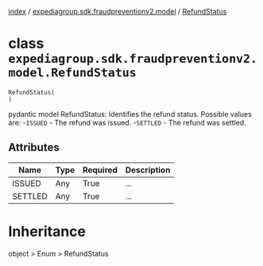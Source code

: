 [index](index.md) / [expediagroup.sdk.fraudpreventionv2.model](expediagroup.sdk.fraudpreventionv2.model.md) / [RefundStatus](RefundStatus.md)
# class `expediagroup.sdk.fraudpreventionv2.model.RefundStatus`
```
RefundStatus(
)
```

pydantic model RefundStatus: Identifies the refund status. Possible values are:
-`ISSUED` - The refund was issued.
-`SETTLED` - The refund was settled.



## Attributes
    
    
        
    
        
    

|   Name  | Type | Required | Description |
|---------|------|----------|-------------|
|  ISSUED | Any  |   True   |     ...     |
| SETTLED | Any  |   True   |     ...     |










# Inheritance
object > Enum > RefundStatus